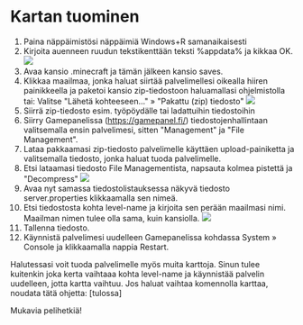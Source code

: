 # Kartan tuominen
1. Paina näppäimistösi näppäimiä Windows+R samanaikaisesti
2. Kirjoita auenneen ruudun tekstikenttään teksti %appdata% ja kikkaa OK.
    ![](https://cdn.bittivirta.fi/docimg/crisp/image_9we03d.png)
3. Avaa kansio .minecraft ja tämän jälkeen kansio saves.
4. Klikkaa maailmaa, jonka haluat siirtää palvelimellesi oikealla hiiren painikkeella ja paketoi kansio zip-tiedostoon haluamallasi ohjelmistolla tai: Valitse "Lähetä kohteeseen..." » "Pakattu (zip) tiedosto"
    ![](https://cdn.bittivirta.fi/docimg/crisp/image_1nyvkh2.png)
5. Siirrä zip-tiedosto esim. työpöydälle tai ladattuihin tiedostoihin
6. Siirry Gamepanelissa (https://gamepanel.fi/) tiedostojenhallintaan valitsemalla ensin palvelimesi, sitten "Management" ja "File Management".
7. Lataa pakkaamasi zip-tiedosto palvelimelle käyttäen upload-painiketta ja valitsemalla tiedosto, jonka haluat tuoda palvelimelle.
8. Etsi lataamasi tiedosto File Managementista, napsauta kolmea pistettä ja "Decompress"
    ![](https://cdn.bittivirta.fi/docimg/crisp/image_1fmw2g.png)
9. Avaa nyt samassa tiedostolistauksessa näkyvä tiedosto server.properties klikkaamalla sen nimeä.
10. Etsi tiedostosta kohta level-name ja kirjoita sen perään maailmasi nimi. Maailman nimen tulee olla sama, kuin kansiolla.
    ![](https://cdn.bittivirta.fi/docimg/crisp/image_nn8y5m.png)
11. Tallenna tiedosto.
12. Käynnistä palvelimesi uudelleen Gamepanelissa kohdassa System » Console ja klikkaamalla nappia Restart.

Halutessasi voit tuoda palvelimelle myös muita karttoja. Sinun tulee kuitenkin joka kerta vaihtaaa kohta level-name ja käynnistää palvelin uudelleen, jotta kartta vaihtuu. Jos haluat vaihtaa komennolla karttaa, noudata tätä ohjetta: [tulossa]

Mukavia pelihetkiä!